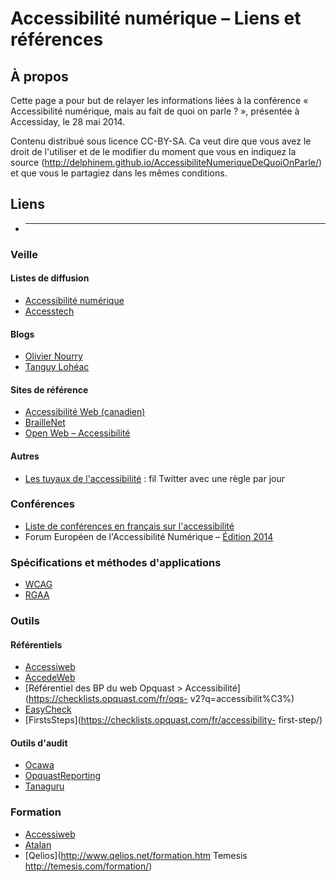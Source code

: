 Accessibilité numérique – Liens et références
===================================

## À propos

Cette page a pour but de relayer les informations liées à la conférence « Accessibilité numérique, mais au fait de quoi on parle ? », présentée à Accessiday, le 28 mai 2014.

Contenu distribué sous licence CC-BY-SA.
Ca veut dire que vous avez le droit de l'utiliser et de le modifier du moment que vous en indiquez la source (http://delphinem.github.io/AccessibiliteNumeriqueDeQuoiOnParle/) et que vous le partagiez dans les mêmes conditions.

## Liens

* ___

### Veille

#### Listes de diffusion
* [Accessibilité numérique](http://list.accessiweb.org/mailman/listinfo/accessibilite-numerique_list.accessiweb.org)
* [Accesstech](http://listes.rezo.net/mailman/listinfo/accesstech)

#### Blogs
* [Olivier Nourry](http://accessiblog.fr/)
* [Tanguy Lohéac](http://www.tanguy-loheac.com/blog/)

#### Sites de référence
* [Accessibilité Web (canadien)](http://accessibiliteweb.com/blogue/)
* [BrailleNet](http://www.braillenet.org/)
* [Open Web – Accessibilité](http://openweb.eu.org/accessibilite)

#### Autres
* [Les tuyaux de l'accessibilité](http://tuyauxa11y.info/) : fil Twitter avec une règle par jour

### Conférences
* [Liste de conférences en français sur l'accessibilité](http://lanyrd.com/guides/web-accessibility-conferences-in-french/)
* Forum Européen de l'Accessibilité Numérique – [Édition 2014](http://inova.snv.jussieu.fr/evenements/colloques/colloques/82_index_fr.html)

### Spécifications et méthodes d'applications
* [WCAG](http://www.w3.org/Translations/WCAG20-fr/)
* [RGAA](https://references.modernisation.gouv.fr/rgaa-accessibilite)

### Outils
#### Référentiels
* [Accessiweb](http://www.accessiweb.org/)
* [AccedeWeb](http://accede-web.com/fr/)
* [Référentiel des BP du web Opquast > Accessibilité](https://checklists.opquast.com/fr/oqs- v2?q=accessibilit%C3%)
* [EasyCheck](http://www.w3.org/WAI/eval/preliminary)
* [FirstsSteps](https://checklists.opquast.com/fr/accessibility- first-step/)

#### Outils d'audit
* [Ocawa](http://www.ocawa.com/)
* [OpquastReporting](https://reporting.opquast.com/fr/)
* [Tanaguru](http://www.tanaguru.com/)

### Formation
* [Accessiweb](http://www.accessiweb.org/index.php/Formations.html)
* [Atalan](http://www.atalan.fr/fr/formation_accessibilite_web/)
* [Qelios](http://www.qelios.net/formation.htm Temesis http://temesis.com/formation/)

